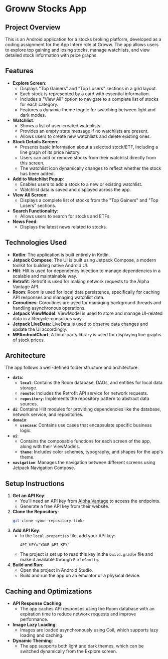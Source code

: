 # Groww Stocks App

## Project Overview

This is an Android application for a stocks broking platform, developed as a coding assignment for the App Intern role at Groww. The app allows users to explore top gaining and losing stocks, manage watchlists, and view detailed stock information with price graphs.

## Features

* **Explore Screen**:
    * Displays "Top Gainers" and "Top Losers" sections in a grid layout.
    * Each stock is represented by a card with essential information.
    * Includes a "View All" option to navigate to a complete list of stocks for each category.
    * Features a dynamic theme toggle for switching between light and dark modes.
* **Watchlist**:
    * Shows a list of user-created watchlists.
    * Provides an empty state message if no watchlists are present.
    * Allows users to create new watchlists and delete existing ones.
* **Stock Details Screen**:
    * Presents basic information about a selected stock/ETF, including a line graph of its price history.
    * Users can add or remove stocks from their watchlist directly from this screen.
    * The watchlist icon dynamically changes to reflect whether the stock has been added.
* **Add to Watchlist Popup**:
    * Enables users to add a stock to a new or existing watchlist.
    * Watchlist data is saved and displayed across the app.
* **View All Screen**:
    * Displays a complete list of stocks from the "Top Gainers" and "Top Losers" sections.
* **Search Functionality**:
    * Allows users to search for stocks and ETFs.
* **News Feed**:
    * Displays the latest news related to stocks.

## Technologies Used

* **Kotlin**: The application is built entirely in Kotlin.
* **Jetpack Compose**: The UI is built using Jetpack Compose, a modern toolkit for building native Android UI.
* **Hilt**: Hilt is used for dependency injection to manage dependencies in a scalable and maintainable way.
* **Retrofit**: Retrofit is used for making network requests to the Alpha Vantage API.
* **Room**: Room is used for local data persistence, specifically for caching API responses and managing watchlist data.
* **Coroutines**: Coroutines are used for managing background threads and handling asynchronous operations.
* **Jetpack ViewModel**: ViewModel is used to store and manage UI-related data in a lifecycle-conscious way.
* **Jetpack LiveData**: LiveData is used to observe data changes and update the UI accordingly.
* **MPAndroidChart**: A third-party library is used for displaying line graphs of stock prices.

## Architecture

The app follows a well-defined folder structure and architecture:

* **`data`**:
    * **`local`**: Contains the Room database, DAOs, and entities for local data storage.
    * **`remote`**: Includes the Retrofit API service for network requests.
    * **`repository`**: Implements the repository pattern to abstract data sources.
* **`di`**: Contains Hilt modules for providing dependencies like the database, network service, and repositories.
* **`domain`**:
    * **`usecase`**: Contains use cases that encapsulate specific business logic.
* **`ui`**:
    * Contains the composable functions for each screen of the app, along with their ViewModels.
    * **`theme`**: Includes color schemes, typography, and shapes for the app's theme.
* **`navigation`**: Manages the navigation between different screens using Jetpack Navigation Compose.

## Setup Instructions

1.  **Get an API Key**:
    * You'll need an API key from [Alpha Vantage](https://www.alphavantage.co) to access the endpoints.
    * Generate a free API key from their website.
2.  **Clone the Repository**:
    ```bash
    git clone <your-repository-link>
    ```
3.  **Add API Key**:
    * In the `local.properties` file, add your API key:
        ```properties
        API_KEY="YOUR_API_KEY"
        ```
    * The project is set up to read this key in the `build.gradle` file and make it available through `BuildConfig`.
4.  **Build and Run**:
    * Open the project in Android Studio.
    * Build and run the app on an emulator or a physical device.

## Caching and Optimizations

* **API Response Caching**:
    * The app caches API responses using the Room database with an expiration time to reduce network requests and improve performance.
* **Image Lazy Loading**:
    * Images are loaded asynchronously using Coil, which supports lazy loading and caching.
* **Dynamic Theming**:
    * The app supports both light and dark themes, which can be switched dynamically from the Explore screen.
